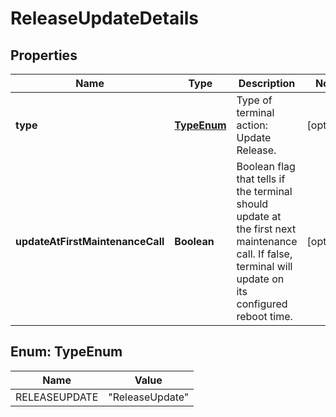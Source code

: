 

# ReleaseUpdateDetails


## Properties

Name | Type | Description | Notes
------------ | ------------- | ------------- | -------------
**type** | [**TypeEnum**](#TypeEnum) | Type of terminal action: Update Release. |  [optional]
**updateAtFirstMaintenanceCall** | **Boolean** | Boolean flag that tells if the terminal should update at the first next maintenance call. If false, terminal will update on its configured reboot time. |  [optional]



## Enum: TypeEnum

Name | Value
---- | -----
RELEASEUPDATE | &quot;ReleaseUpdate&quot;




